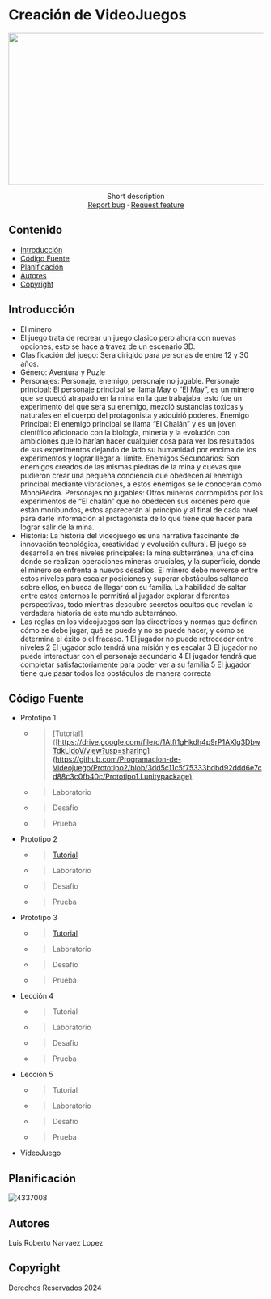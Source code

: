 # Creación de VideoJuegos
<p align="center">
    <img src= "https://universidadeuropea.com/resources/media/images/tipos-videojuegos-1200x630.original.jpg" alt="Logo" width=1200 height=300>


  <p align="center">
    Short description
    <br>
    <a href="https://reponame/issues/new?template=bug.md">Report bug</a>
    ·
    <a href="https://reponame/issues/new?template=feature.md&labels=feature">Request feature</a>
  </p>
</p>


## Contenido

- [Introducción](#introducción)
- [Código Fuente](#código-fuente)
- [Planificación](#planificación)
- [Autores](#autores)
- [Copyright](#copyright)


## Introducción

- El minero 
- El juego trata de recrear un juego clasico pero ahora con nuevas opciones, esto se hace a travez de un escenario 3D.
- Clasificación del juego: Sera dirigido para personas de entre 12 y 30 años.
- Género: Aventura y Puzle
- Personajes:
Personaje, enemigo, personaje no jugable.
Personaje principal: El personaje principal se llama May o “El May”, es un minero que se quedó
atrapado en la mina en la que trabajaba, esto fue un experimento del que será su enemigo, mezcló
sustancias toxicas y naturales en el cuerpo del protagonista y adquirió poderes.
Enemigo Principal: El enemigo principal se llama “El Chalán” y es un joven científico aficionado con
la biología, minería y la evolución con ambiciones que lo harían hacer cualquier cosa para ver los
resultados de sus experimentos dejando de lado su humanidad por encima de los experimentos y
lograr llegar al límite.
Enemigos Secundarios: Son enemigos creados de las mismas piedras de la mina y cuevas que
pudieron crear una pequeña conciencia que obedecen al enemigo principal mediante vibraciones,
a estos enemigos se le conocerán como MonoPiedra.
Personajes no jugables: Otros mineros corrompidos por los experimentos de “El chalán” que no
obedecen sus órdenes pero que están moribundos, estos aparecerán al principio y al final de cada
nivel para darle información al protagonista de lo que tiene que hacer para lograr salir de la mina.
- Historia: La historia del videojuego es una narrativa fascinante de innovación
tecnológica, creatividad y evolución cultural.
El juego se desarrolla en tres niveles principales: la mina subterránea, una oficina donde se realizan
operaciones mineras cruciales, y la superficie, donde el minero se enfrenta a nuevos desafíos. El
minero debe moverse entre estos niveles para escalar posiciones y superar obstáculos saltando
sobre ellos, en busca de llegar con su familia. La habilidad de saltar entre estos entornos le
permitirá al jugador explorar diferentes perspectivas, todo mientras descubre secretos ocultos que
revelan la verdadera historia de este mundo subterráneo.
- Las reglas en los videojuegos son las directrices y normas que definen
cómo se debe jugar, qué se puede y no se puede hacer, y cómo se determina el
éxito o el fracaso.
1 El jugador no puede retroceder entre niveles
2 El jugador solo tendrá una misión y es escalar
3 El jugador no puede interactuar con el personaje secundario
4 El jugador tendrá que completar satisfactoriamente para poder ver a su familia
5 El jugador tiene que pasar todos los obstáculos de manera correcta


## Código Fuente

* Prototipo 1
  * > [Tutorial]([https://drive.google.com/file/d/1Atft1gHkdh4p9rP1AXlg3DbwTdkLIdoV/view?usp=sharing](https://github.com/Programacion-de-Videojuego/Prototipo2/blob/3dd5c11c5f75333bdbd92ddd6e7cd88c3c0fb40c/Prototipo1.l.unitypackage)
  * > Laboratorio
  * > Desafío
  * > Prueba
* Prototipo 2
  * > [Tutorial](https://drive.google.com/file/d/1YfDPHccFoC0xMafDhVrcUom1Vs0IMaN2/view?usp=sharing)
  * > Laboratorio
  * > Desafío
  * > Prueba
* Prototipo 3 
  * > [Tutorial](https://drive.google.com/file/d/1WGOq-2UW2kluNPBJ2REFoE8c3qQfJW3Z/view?usp=sharing)
  * > Laboratorio
  * > Desafío
  * > Prueba
* Lección 4
  * > Tutorial
  * > Laboratorio
  * > Desafío
  * > Prueba
* Lección 5
  * > Tutorial
  * > Laboratorio
  * > Desafío
  * > Prueba
* VideoJuego

## Planificación

![4337008](https://user-images.githubusercontent.com/8560750/195951617-083a7e4d-323d-47b5-8e5e-529ded31bc06.jpg)

## Autores
Luis Roberto Narvaez Lopez 

## Copyright
Derechos Reservados 2024
